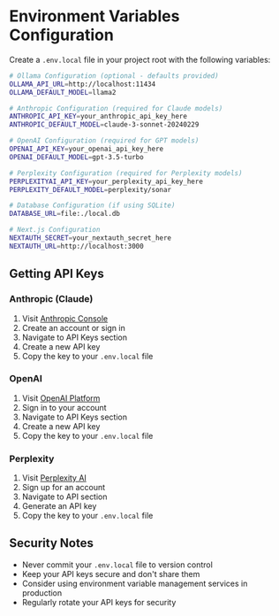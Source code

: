 # Environment Variables Configuration

Create a `.env.local` file in your project root with the following variables:

```bash
# Ollama Configuration (optional - defaults provided)
OLLAMA_API_URL=http://localhost:11434
OLLAMA_DEFAULT_MODEL=llama2

# Anthropic Configuration (required for Claude models)
ANTHROPIC_API_KEY=your_anthropic_api_key_here
ANTHROPIC_DEFAULT_MODEL=claude-3-sonnet-20240229

# OpenAI Configuration (required for GPT models)
OPENAI_API_KEY=your_openai_api_key_here
OPENAI_DEFAULT_MODEL=gpt-3.5-turbo

# Perplexity Configuration (required for Perplexity models)
PERPLEXITYAI_API_KEY=your_perplexity_api_key_here
PERPLEXITY_DEFAULT_MODEL=perplexity/sonar

# Database Configuration (if using SQLite)
DATABASE_URL=file:./local.db

# Next.js Configuration
NEXTAUTH_SECRET=your_nextauth_secret_here
NEXTAUTH_URL=http://localhost:3000
```

## Getting API Keys

### Anthropic (Claude)
1. Visit [Anthropic Console](https://console.anthropic.com/)
2. Create an account or sign in
3. Navigate to API Keys section
4. Create a new API key
5. Copy the key to your `.env.local` file

### OpenAI
1. Visit [OpenAI Platform](https://platform.openai.com/)
2. Sign in to your account
3. Navigate to API Keys section
4. Create a new API key
5. Copy the key to your `.env.local` file

### Perplexity
1. Visit [Perplexity AI](https://www.perplexity.ai/)
2. Sign up for an account
3. Navigate to API section
4. Generate an API key
5. Copy the key to your `.env.local` file

## Security Notes

- Never commit your `.env.local` file to version control
- Keep your API keys secure and don't share them
- Consider using environment variable management services in production
- Regularly rotate your API keys for security 
